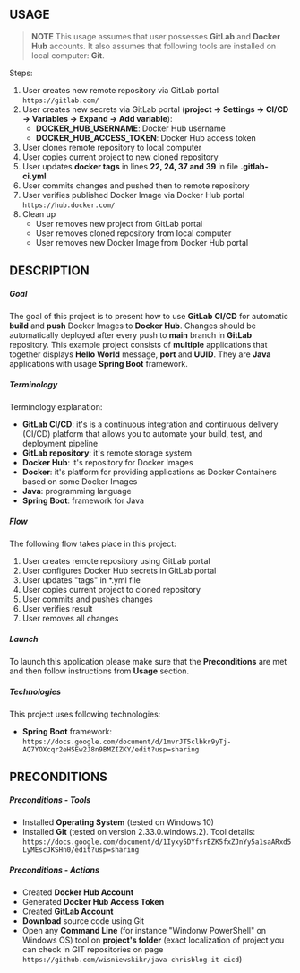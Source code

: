 USAGE
-----

> **NOTE** This usage assumes that user possesses **GitLab** and **Docker Hub** accounts. It also assumes that following tools are installed on local computer: **Git**. 

Steps:
1. User creates new remote repository via GitLab portal `https://gitlab.com/`
1. User creates new secrets via GitLab portal (**project -> Settings -> CI/CD -> Variables -> Expand -> Add variable**):
     * **DOCKER_HUB_USERNAME**: Docker Hub username
     * **DOCKER_HUB_ACCESS_TOKEN**: Docker Hub access token
1. User clones remote repository to local computer
1. User copies current project to new cloned repository
1. User updates  **docker tags** in lines **22, 24, 37 and 39** in file **.gitlab-ci.yml**
1. User commits changes and pushed then to remote repository
1. User verifies published Docker Image via Docker Hub portal `https://hub.docker.com/`
1. Clean up
     * User removes new project from GitLab portal
     * User removes cloned repository from local computer
     * User removes new Docker Image from Docker Hub portal


DESCRIPTION
-----------

##### Goal
The goal of this project is to present how to use **GitLab CI/CD** for automatic **build** and **push** Docker Images to **Docker Hub**. Changes should be automatically deployed after every push to **main** branch in **GitLab** repository. This example project consists of **multiple** applications that together displays **Hello World** message, **port** and **UUID**. They are **Java** applications with usage **Spring Boot** framework.

##### Terminology
Terminology explanation:
* **GitLab CI/CD**: it's is a continuous integration and continuous delivery (CI/CD) platform that allows you to automate your build, test, and deployment pipeline
* **GitLab repository**: it's remote storage system
* **Docker Hub**: it's repository for Docker Images
* **Docker**: it's platform for providing applications as Docker Containers based on some Docker Images
* **Java**: programming language
* **Spring Boot**: framework for Java

##### Flow
The following flow takes place in this project:
1. User creates remote repository using GitLab portal
1. User configures Docker Hub secrets in GitLab portal
1. User updates "tags" in *.yml file
1. User copies current project to cloned repository
1. User commits and pushes changes
1. User verifies result
1. User removes all changes

##### Launch
To launch this application please make sure that the **Preconditions** are met and then follow instructions from **Usage** section.

##### Technologies
This project uses following technologies:
* **Spring Boot** framework: `https://docs.google.com/document/d/1mvrJT5clbkr9yTj-AQ7YOXcqr2eHSEw2J8n9BMZIZKY/edit?usp=sharing`


PRECONDITIONS
-------------

##### Preconditions - Tools
* Installed **Operating System** (tested on Windows 10)
* Installed **Git** (tested on version 2.33.0.windows.2). Tool details: `https://docs.google.com/document/d/1Iyxy5DYfsrEZK5fxZJnYy5a1saARxd5LyMEscJKSHn0/edit?usp=sharing`


##### Preconditions - Actions
* Created **Docker Hub Account**
* Generated **Docker Hub Access Token**
* Created **GitLab Account**
* **Download** source code using Git 
* Open any **Command Line** (for instance "Windonw PowerShell" on Windows OS) tool on **project's folder** (exact localization of project you can check in GIT repositories on page `https://github.com/wisniewskikr/java-chrisblog-it-cicd`)
